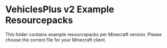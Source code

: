 # VehiclesPlus v2 Example Resourcepacks
This folder contains example resourcepacks per Minecraft version. Please choose the correct file for your Minecraft client.
